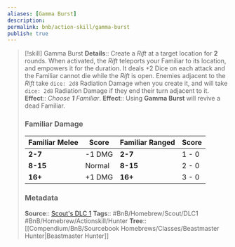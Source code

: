 ```yaml
---
aliases: [Gamma Burst]
description: 
permalink: bnb/action-skill/gamma-burst
publish: true
---
```


> [!skill] Gamma Burst
> **Details**:: Create a *Rift* at a target location for **2** rounds. When activated, the *Rift* teleports your Familiar to its location, and empowers it for the duration. It deals +2 Dice on each attack and the Familiar cannot die while the *Rift* is open. Enemies adjacent to the *Rift* take `dice: 2d8` Radiation Damage when you create it, and will take `dice: 2d8` Radiation Damage if they end their turn adjacent to it.
> **Effect**:: *Choose **1** Familiar*.
> **Effect**:: Using **Gamma Burst** will revive a dead Familiar.
> ### Familiar Damage
> 
> | Familiar Melee | Score | Familiar Ranged | Score |
> | -------------------- | ----------- | --------------------- | ----------- |
> | **2-7**              | -1 DMG       | **2-7**                   | 1 - 0                          |
> | **8-15**             | Normal       | **8-15**                  | 2 - 0                          |
> | **16+**              | +1 DMG       | **16+**                   | 3 - 0                             |
>
> ### Metadata
> **Source**:: [Scout's DLC 1](https://docs.google.com/document/d/1mjXpoVLi-NuoOolvlEiYb9cNrDb_v0MtbY8qv0hTrJw/)
> **Tags**:: #BnB/Homebrew/Scout/DLC1 #BnB/Homebrew/Actionskill/Hunter
> **Tree**:: [[Compendium/BnB/Sourcebook Homebrews/Classes/Beastmaster Hunter|Beastmaster Hunter]]